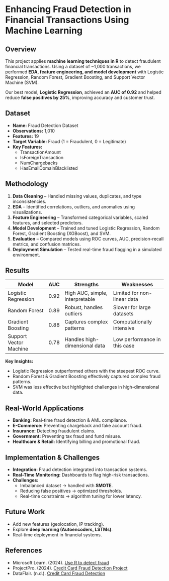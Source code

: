 # Enhancing Fraud Detection in Financial Transactions Using Machine Learning  

## Overview  
This project applies **machine learning techniques in R** to detect fraudulent financial transactions. Using a dataset of ~1,000 transactions, we performed **EDA, feature engineering, and model development** with Logistic Regression, Random Forest, Gradient Boosting, and Support Vector Machine (SVM).  

Our best model, **Logistic Regression**, achieved an **AUC of 0.92** and helped reduce **false positives by 25%**, improving accuracy and customer trust.  

## Dataset  
- **Name:** Fraud Detection Dataset  
- **Observations:** 1,010  
- **Features:** 19  
- **Target Variable:** Fraud (1 = Fraudulent, 0 = Legitimate)  
- **Key Features:**  
  - TransactionAmount  
  - IsForeignTransaction  
  - NumChargebacks  
  - HasEmailDomainBlacklisted  

## Methodology  
1. **Data Cleaning** – Handled missing values, duplicates, and type inconsistencies.  
2. **EDA** – Identified correlations, outliers, and anomalies using visualizations.  
3. **Feature Engineering** – Transformed categorical variables, scaled features, and selected predictors.  
4. **Model Development** – Trained and tuned Logistic Regression, Random Forest, Gradient Boosting (XGBoost), and SVM.  
5. **Evaluation** – Compared models using ROC curves, AUC, precision-recall metrics, and confusion matrices.  
6. **Deployment Simulation** – Tested real-time fraud flagging in a simulated environment.  

## Results  

| Model                | AUC  | Strengths                            | Weaknesses                     |
|-----------------------|------|--------------------------------------|--------------------------------|
| Logistic Regression   | 0.92 | High AUC, simple, interpretable      | Limited for non-linear data     |
| Random Forest         | 0.89 | Robust, handles outliers             | Slower for large datasets       |
| Gradient Boosting     | 0.88 | Captures complex patterns            | Computationally intensive       |
| Support Vector Machine| 0.78 | Handles high-dimensional data        | Low performance in this case    |  

**Key Insights:**  
- Logistic Regression outperformed others with the steepest ROC curve.  
- Random Forest & Gradient Boosting effectively captured complex fraud patterns.  
- SVM was less effective but highlighted challenges in high-dimensional data.  

## Real-World Applications  
- **Banking:** Real-time fraud detection & AML compliance.  
- **E-Commerce:** Preventing chargeback and fake account fraud.  
- **Insurance:** Detecting fraudulent claims.  
- **Government:** Preventing tax fraud and fund misuse.  
- **Healthcare & Retail:** Identifying billing and promotional fraud.  

## Implementation & Challenges  
- **Integration:** Fraud detection integrated into transaction systems.  
- **Real-Time Monitoring:** Dashboards to flag high-risk transactions.  
- **Challenges:**  
  - Imbalanced dataset → handled with **SMOTE**.  
  - Reducing false positives → optimized thresholds.  
  - Real-time constraints → algorithm tuning for lower latency.  

## Future Work  
- Add new features (geolocation, IP tracking).  
- Explore **deep learning (Autoencoders, LSTMs)**.  
- Real-time deployment in financial systems.  

## References  
- Microsoft Learn. (2024). [Use R to detect fraud](https://learn.microsoft.com/en-us/fabric/data-science/r-fraud-detection)  
- ProjectPro. (2024). [Credit Card Fraud Detection Project](https://www.projectpro.io/article/credit-card-fraud-detection-project-with-source-code-in-python/568)  
- DataFlair. (n.d.). [Credit Card Fraud Detection](https://data-flair.training/blogs/credit-card-fraud-detection-python-machine-learning/)  

